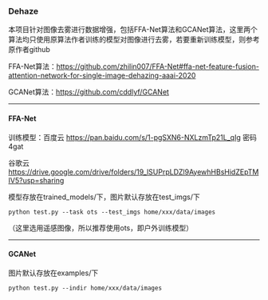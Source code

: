 ### Dehaze

本项目针对图像去雾进行数据增强，包括FFA-Net算法和GCANet算法，这里两个算法均只使用原算法作者训练的模型对图像进行去雾，若要重新训练模型，则参考原作者github

FFA-Net算法：https://github.com/zhilin007/FFA-Net#ffa-net-feature-fusion-attention-network-for-single-image-dehazing-aaai-2020

GCANet算法：https://github.com/cddlyf/GCANet 

------

#### FFA-Net

训练模型：百度云 https://pan.baidu.com/s/1-pgSXN6-NXLzmTp21L_qIg  密码4gat

谷歌云 https://drive.google.com/drive/folders/19_lSUPrpLDZl9AyewhHBsHidZEpTMIV5?usp=sharing

模型存放在trained_models/下，图片默认存放在test_imgs/下

```
python test.py --task ots --test_imgs home/xxx/data/images
```

（这里选用遥感图像，所以推荐使用ots，即户外训练模型）

------

#### GCANet

图片默认存放在examples/下

```
python test.py --indir home/xxx/data/images
```

